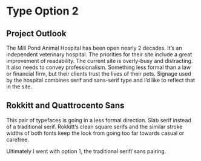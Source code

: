 # Type Option 2

## Project Outlook
The Mill Pond Animal Hospital has been open nearly 2 decades. It’s an independent veterinary hospital. The priorities for their site include a great improvement  of readability. The current site is overly-busy and distracting.  It also needs to convey professionalism. Something less formal than a law or financial firm, but their clients trust the lives of their pets. Signage used by the hospital combines serif and sans-serif type and I’d like to reflect that in the site.

## Rokkitt and Quattrocento Sans
This pair of typefaces is going in a less formal direction. Slab serif instead of a traditional serif. Rokkitt’s clean square serifs and the similar stroke widths of both fonts keep the look from going too far towards casual or carefree.

Ultimately I went with option 1, the traditional serif/ sans pairing.